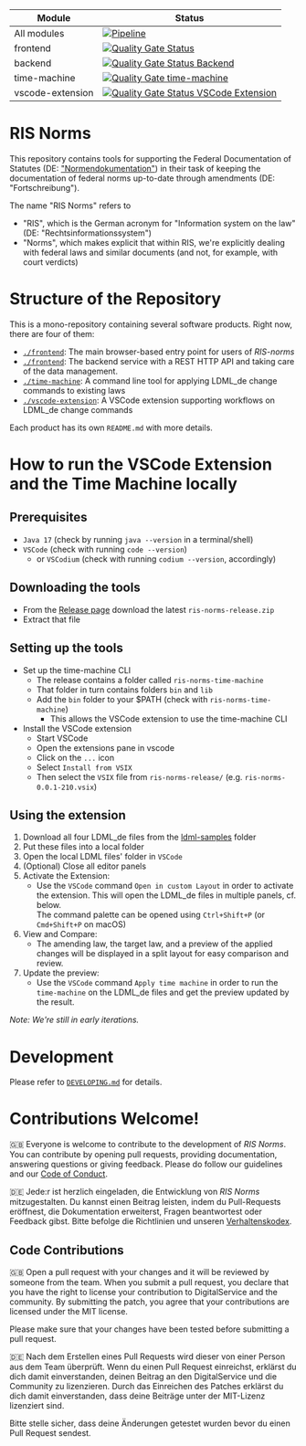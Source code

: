 | Module           | Status |
|------------------| ----- |
| All modules      | [![Pipeline](https://github.com/digitalservicebund/ris-norms/actions/workflows/pipeline.yml/badge.svg)](https://github.com/digitalservicebund/ris-norms/actions/workflows/pipeline.yml) |
| frontend         | [![Quality Gate Status](https://sonarcloud.io/api/project_badges/measure?project=digitalservicebund_ris-norms-frontend&metric=alert_status)](https://sonarcloud.io/summary/new_code?id=digitalservicebund_ris-norms-frontend) |
| backend          | [![Quality Gate Status Backend](https://sonarcloud.io/api/project_badges/measure?project=digitalservicebund_ris-norms-backend&metric=alert_status)](https://sonarcloud.io/summary/new_code?id=digitalservicebund_ris-norms-backend)
| time-machine     | [![Quality Gate time-machine](https://sonarcloud.io/api/project_badges/measure?project=digitalservicebund_ris-norms-time-machine&metric=alert_status)](https://sonarcloud.io/summary/new_code?id=digitalservicebund_ris-norms-time-machine) |
| vscode-extension | [![Quality Gate Status VSCode Extension](https://sonarcloud.io/api/project_badges/measure?project=digitalservicebund_ris-norms-vscode-extension&metric=alert_status)](https://sonarcloud.io/summary/new_code?id=digitalservicebund_ris-norms-vscode-extension)


# RIS Norms

This repository contains tools for supporting the Federal Documentation of Statutes (DE: ["Normendokumentation"](https://www.bundesjustizamt.de/DE/Themen/Rechtsetzung/Normendokumentation/Normendokumentation_node.html)) in their task of keeping the documentation of federal norms up-to-date through amendments (DE: "Fortschreibung").

The name "RIS Norms" refers to
* "RIS", which is the German acronym for "Information system on the law" (DE: "Rechtsinformationssystem")
* "Norms", which makes explicit that within RIS, we're explicitly dealing with federal laws and similar documents (and not, for example, with court verdicts)

# Structure of the Repository
This is a mono-repository containing several software products. Right now, there are four of them:
* [`./frontend`](./frontend/): The main browser-based entry point for users of _RIS-norms_
* [`./frontend`](./frontend/): The backend service with a REST HTTP API and taking care of the data management.
* [`./time-machine`](./time-machine/): A command line tool for applying LDML_de change commands to existing laws
* [`./vscode-extension`](./vscode-extension): A VSCode extension supporting workflows on LDML_de change commands

Each product has its own `README.md` with more details.

# How to run the VSCode Extension and the Time Machine locally

## Prerequisites
* `Java 17` (check by running `java --version` in a terminal/shell)
* `VSCode` (check with running `code --version`)
   * or `VSCodium`  (check with running `codium --version`, accordingly)

## Downloading the tools
* From the [Release page](https://github.com/digitalservicebund/ris-norms/releases) download the latest `ris-norms-release.zip`
* Extract that file

## Setting up the tools
* Set up the time-machine CLI
  * The release contains a folder called `ris-norms-time-machine`
  * That folder in turn contains folders `bin` and `lib`
  * Add the `bin` folder to your $PATH (check with `ris-norms-time-machine`)
    * This allows the VSCode extension to use the time-machine CLI
* Install the VSCode extension
  * Start VSCode
  * Open the extensions pane in vscode
  * Click on the `...` icon
  * Select `Install from VSIX`
  * Then select the `VSIX` file from `ris-norms-release/` (e.g. `ris-norms-0.0.1-210.vsix`)

## Using the extension
1. Download all four LDML_de files from the [ldml-samples](https://github.com/digitalservicebund/ris-norms/tree/main/vscode-extension/ldml-samples) folder
1. Put these files into a local folder
1. Open the local LDML files' folder in `VSCode`
1. (Optional) Close all editor panels
1. Activate the Extension:
   - Use the `VSCode` command `Open in custom Layout` in order to activate the extension. This will open the LDML_de files in multiple panels, cf. below.<br>
     The command palette can be opened using `Ctrl+Shift+P` (or `Cmd+Shift+P` on macOS)
1. View and Compare:
   - The amending law, the target law, and a preview of the applied changes will be displayed in a split layout for easy comparison and review.
1. Update the preview:
   - Use the `VSCode` command `Apply time machine` in order to run the `time-machine` on the LDML_de files and get the preview updated by the result.

_Note: We're still in early iterations._

# Development

Please refer to [`DEVELOPING.md`](./DEVELOPING.md) for details.

# Contributions Welcome!

🇬🇧
Everyone is welcome to contribute to the development of _RIS Norms_. You can contribute by opening pull requests, providing documentation, answering questions or giving feedback. Please do follow our guidelines and our [Code of Conduct](CODE_OF_CONDUCT.md).

🇩🇪
Jede:r ist herzlich eingeladen, die Entwicklung von _RIS Norms_ mitzugestalten. Du kannst einen Beitrag leisten, indem du Pull-Requests eröffnest, die Dokumentation erweiterst, Fragen beantwortest oder Feedback gibst. Bitte befolge die Richtlinien und unseren [Verhaltenskodex](CODE_OF_CONDUCT_DE.md).

## Code Contributions

🇬🇧
Open a pull request with your changes and it will be reviewed by someone from the team. When you submit a pull request, you declare that you have the right to license your contribution to DigitalService and the community. By submitting the patch, you agree that your contributions are licensed under the MIT license.

Please make sure that your changes have been tested before submitting a pull request.

🇩🇪
Nach dem Erstellen eines Pull Requests wird dieser von einer Person aus dem Team überprüft. Wenn du einen Pull Request einreichst, erklärst du dich damit einverstanden, deinen Beitrag an den DigitalService und die Community zu lizenzieren. Durch das Einreichen des Patches erklärst du dich damit einverstanden, dass deine Beiträge unter der MIT-Lizenz lizenziert sind.

Bitte stelle sicher, dass deine Änderungen getestet wurden bevor du einen Pull Request sendest.

